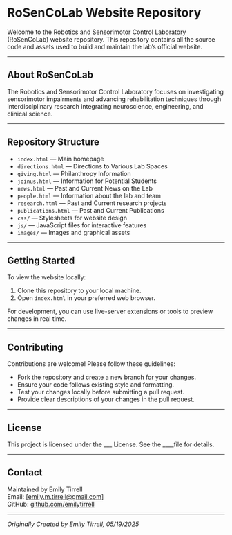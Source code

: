 # RoSenCoLab Website Repository

Welcome to the Robotics and Sensorimotor Control Laboratory (RoSenCoLab) website repository. This repository contains all the source code and assets used to build and maintain the lab’s official website.

---

## About RoSenCoLab

The Robotics and Sensorimotor Control Laboratory focuses on investigating sensorimotor impairments and advancing rehabilitation techniques through interdisciplinary research integrating neuroscience, engineering, and clinical science.

---

## Repository Structure

- `index.html` — Main homepage
- `directions.html` — Directions to Various Lab Spaces
- `giving.html` — Philanthropy Information
- `joinus.html` — Information for Potential Students
- `news.html` — Past and Current News on the Lab
- `people.html` — Information about the lab and team
- `research.html` — Past and Current research projects
- `publications.html` — Past and Current Publications
- `css/` — Stylesheets for website design
- `js/` — JavaScript files for interactive features
- `images/` — Images and graphical assets

---

## Getting Started

To view the website locally:

1. Clone this repository to your local machine.
2. Open `index.html` in your preferred web browser.

For development, you can use live-server extensions or tools to preview changes in real time.

---

## Contributing

Contributions are welcome! Please follow these guidelines:

- Fork the repository and create a new branch for your changes.
- Ensure your code follows existing style and formatting.
- Test your changes locally before submitting a pull request.
- Provide clear descriptions of your changes in the pull request.

---

## License

This project is licensed under the ___ License. See the ____file for details.

---

## Contact

Maintained by Emily Tirrell  
Email: [emily.m.tirrell@gmail.com]  
GitHub: [github.com/emilytirrell](https://github.com/emilytirrell)

---

*Originally Created by Emily Tirrell, 05/19/2025*
